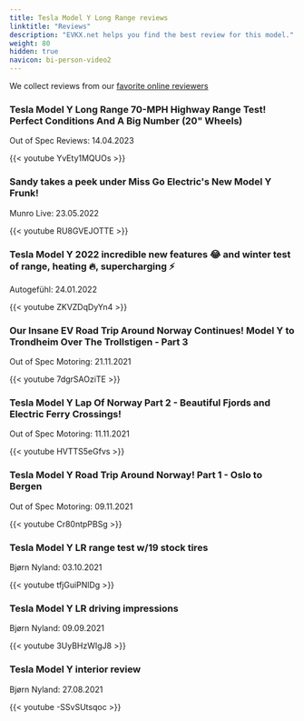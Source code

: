 ```yaml
---
title: Tesla Model Y Long Range reviews
linktitle: "Reviews"
description: "EVKX.net helps you find the best review for this model."
weight: 80
hidden: true
navicon: bi-person-video2
---
```

We collect reviews from our [favorite online reviewers](../../../../../guides/evreviewers/)

<div class="container text-center shadow p-2 pe-4 mb-5 bg-body-tertiary rounded border">
<h3>Tesla Model Y Long Range 70-MPH Highway Range Test! Perfect Conditions And A Big Number (20" Wheels)</h3>
<p>Out of Spec Reviews: 14.04.2023</p>

{{< youtube YvEty1MQUOs >}}

</div>
<div class="container text-center shadow p-2 pe-4 mb-5 bg-body-tertiary rounded border">
<h3>Sandy takes a peek under Miss Go Electric's New Model Y Frunk!</h3>
<p>Munro Live: 23.05.2022</p>

{{< youtube RU8GVEJOTTE >}}

</div>
<div class="container text-center shadow p-2 pe-4 mb-5 bg-body-tertiary rounded border">
<h3>Tesla Model Y 2022 incredible new features 😂 and winter test of range, heating 🔥, supercharging ⚡</h3>
<p>Autogefühl: 24.01.2022</p>

{{< youtube ZKVZDqDyYn4 >}}

</div>
<div class="container text-center shadow p-2 pe-4 mb-5 bg-body-tertiary rounded border">
<h3>Our Insane EV Road Trip Around Norway Continues! Model Y to Trondheim Over The Trollstigen - Part 3</h3>
<p>Out of Spec Motoring: 21.11.2021</p>

{{< youtube 7dgrSAOziTE >}}

</div>
<div class="container text-center shadow p-2 pe-4 mb-5 bg-body-tertiary rounded border">
<h3>Tesla Model Y Lap Of Norway Part 2 - Beautiful Fjords and Electric Ferry Crossings!</h3>
<p>Out of Spec Motoring: 11.11.2021</p>

{{< youtube HVTTS5eGfvs >}}

</div>
<div class="container text-center shadow p-2 pe-4 mb-5 bg-body-tertiary rounded border">
<h3>Tesla Model Y Road Trip Around Norway! Part 1 - Oslo to Bergen</h3>
<p>Out of Spec Motoring: 09.11.2021</p>

{{< youtube Cr80ntpPBSg >}}

</div>
<div class="container text-center shadow p-2 pe-4 mb-5 bg-body-tertiary rounded border">
<h3>Tesla Model Y LR range test w/19 stock tires</h3>
<p>Bjørn Nyland: 03.10.2021</p>

{{< youtube tfjGuiPNlDg >}}

</div>
<div class="container text-center shadow p-2 pe-4 mb-5 bg-body-tertiary rounded border">
<h3>Tesla Model Y LR driving impressions</h3>
<p>Bjørn Nyland: 09.09.2021</p>

{{< youtube 3UyBHzWIgJ8 >}}

</div>
<div class="container text-center shadow p-2 pe-4 mb-5 bg-body-tertiary rounded border">
<h3>Tesla Model Y interior review</h3>
<p>Bjørn Nyland: 27.08.2021</p>

{{< youtube -SSvSUtsqoc >}}

</div>
